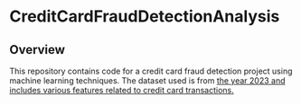 # CreditCardFraudDetectionAnalysis

## Overview
This repository contains code for a credit card fraud detection project using machine learning techniques. The dataset used is from [the year 2023 and includes various features related to credit card transactions.](https://www.kaggle.com/datasets/nelgiriyewithana/credit-card-fraud-detection-dataset-2023/data)

